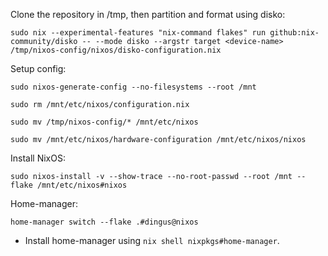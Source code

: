 Clone the repository in /tmp, then partition and format using disko:

```
sudo nix --experimental-features "nix-command flakes" run github:nix-community/disko -- --mode disko --argstr target <device-name> /tmp/nixos-config/nixos/disko-configuration.nix
```

Setup config:

```
sudo nixos-generate-config --no-filesystems --root /mnt
```
```
sudo rm /mnt/etc/nixos/configuration.nix
```
```
sudo mv /tmp/nixos-config/* /mnt/etc/nixos
```
```
sudo mv /mnt/etc/nixos/hardware-configuration /mnt/etc/nixos/nixos
```

Install NixOS:

```
sudo nixos-install -v --show-trace --no-root-passwd --root /mnt --flake /mnt/etc/nixos#nixos
```

Home-manager:

```
home-manager switch --flake .#dingus@nixos
```

- Install home-manager using `nix shell nixpkgs#home-manager`.
